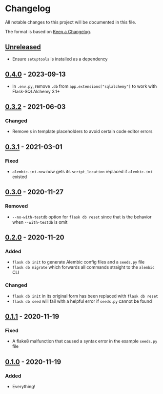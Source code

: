# Changelog

All notable changes to this project will be documented in this file.

The format is based on [Keep a
Changelog](https://keepachangelog.com/en/1.0.0/).

## [Unreleased]

- Ensure `setuptools` is installed as a dependency

## [0.4.0] - 2023-09-13

- In `.env.py`, remove `.db` from `app.extensions["sqlalchemy"]` to work with Flask-SQLAlchemy 3.1+

## [0.3.2] - 2021-06-03

### Changed

- Remove `$` in template placeholders to avoid certain code editor errors

## [0.3.1] - 2021-03-01

### Fixed

- `alembic.ini.new` now gets its `script_location` replaced if `alembic.ini` existed

## [0.3.0] - 2020-11-27

### Removed

- `--no-with-testdb` option for `flask db reset` since that is the behavior
  when `--with-testdb` is omit

## [0.2.0] - 2020-11-20

### Added

- `flask db init` to generate Alembic config files and a `seeds.py` file
- `flask db migrate` which forwards all commands straight to the `alembic` CLI

### Changed

- `flask db init` in its original form has been replaced with `flask db reset`
- `flask db seed` will fail with a helpful error if `seeds.py` cannot be found

## [0.1.1] - 2020-11-19

### Fixed

- A flake8 malfunction that caused a syntax error in the example `seeds.py` file

## [0.1.0] - 2020-11-19

### Added

- Everything!

[Unreleased]: https://github.com/nickjj/flask-db/compare/0.4.0...HEAD
[0.4.0]: https://github.com/nickjj/flask-db/compare/0.3.2...0.4.0
[0.3.2]: https://github.com/nickjj/flask-db/compare/0.3.1...0.3.2
[0.3.1]: https://github.com/nickjj/flask-db/compare/0.3.0...0.3.1
[0.3.0]: https://github.com/nickjj/flask-db/compare/0.2.0...0.3.0
[0.2.0]: https://github.com/nickjj/flask-db/compare/0.1.1...0.2.0
[0.1.1]: https://github.com/nickjj/flask-db/compare/0.1.0...0.1.1
[0.1.0]: https://github.com/nickjj/flask-db/releases/tag/0.1.0
